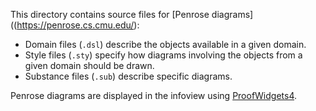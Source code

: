 This directory contains source files for [Penrose diagrams]((https://penrose.cs.cmu.edu/):
* Domain files (`.dsl`) describe the objects available in a given domain.
* Style files (`.sty`) specify how diagrams involving the objects from a given domain should be
  drawn.
* Substance files (`.sub`) describe specific diagrams.

Penrose diagrams are displayed in the infoview using
[ProofWidgets4](https://github.com/EdAyers/ProofWidgets4).
